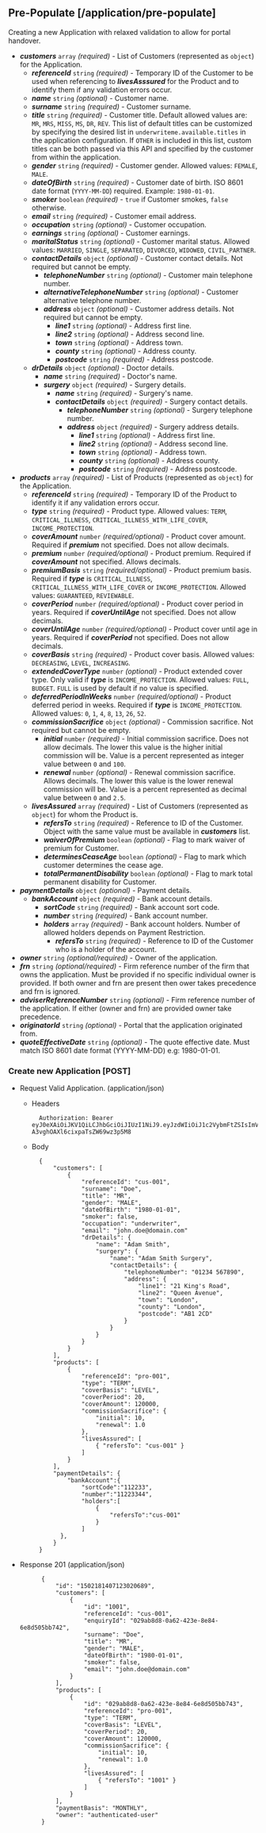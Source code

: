 ## Pre-Populate [/application/pre-populate]
Creating a new Application with relaxed validation to allow for portal handover.

- ***customers*** `array` *(required)* - List of Customers (represented as `object`) for the Application.
    - ***referenceId*** `string` *(required)* - Temporary ID of the Customer to be used when referencing to ***livesAsssured*** for the Product and to identify them if any validation errors occur.
    - ***name*** `string` *(optional)* - Customer name.
    - ***surname*** `string` *(required)* - Customer surname.
    - ***title*** `string` *(required)* - Customer title. Default allowed values are: `MR`, `MRS`, `MISS`, `MS`, `DR`, `REV`.  This list of default titles can be customized by specifying the desired list in `underwriteme.available.titles` in the application configuration.  If `OTHER` is included in this list, custom titles can be both passed via this API and specified by the customer from within the application.
    - ***gender*** `string` *(required)* - Customer gender. Allowed values: `FEMALE`, `MALE`.
    - ***dateOfBirth*** `string` *(required)* - Customer date of birth. ISO 8601 date format (`YYYY-MM-DD`) required. Example: `1980-01-01`.
    - ***smoker*** `boolean` *(required)* - `true` if Customer smokes, `false` otherwise.
    - ***email*** `string` *(required)* - Customer email address.
    - ***occupation*** `string` *(optional)* - Customer occupation.
    - ***earnings*** `string` *(optional)* - Customer earnings.
    - ***maritalStatus*** `string` *(optional)* - Customer marital status. Allowed values: `MARRIED`, `SINGLE`, `SEPARATED`, `DIVORCED`, `WIDOWED`, `CIVIL_PARTNER`.
    - ***contactDetails*** `object` *(optional)* - Customer contact details. Not required but cannot be empty.
        - ***telephoneNumber*** `string` *(optional)* - Customer main telephone number.
        - ***alternativeTelephoneNumber*** `string` *(optional)* - Customer alternative telephone number.
        - ***address*** `object` *(optional)* - Customer address details. Not required but cannot be empty.
            - ***line1*** `string` *(optional)* - Address first line.
            - ***line2*** `string` *(optional)* - Address second line.
            - ***town*** `string` *(optional)* - Address town.
            - ***county*** `string` *(optional)* - Address county.
            - ***postcode*** `string` *(required)* - Address postcode.
    - ***drDetails*** `object` *(optional)* - Doctor details.
        - ***name*** `string` *(required)* - Doctor's name.
        - ***surgery*** `object` *(required)* - Surgery details.
            - ***name*** `string` *(required)* - Surgery's name.
            - ***contactDetails*** `object` *(required)* - Surgery contact details.
                - ***telephoneNumber*** `string` *(optional)* - Surgery telephone number.
                - ***address*** `object` *(required)* - Surgery address details.
                    - ***line1*** `string` *(optional)* - Address first line.
                    - ***line2*** `string` *(optional)* - Address second line.
                    - ***town*** `string` *(optional)* - Address town.
                    - ***county*** `string` *(optional)* - Address county.
                    - ***postcode*** `string` *(required)* - Address postcode.
- ***products*** `array` *(required)* - List of Products (represented as `object`) for the Application.
    - ***referenceId*** `string` *(required)* - Temporary ID of the Product to identify it if any validation errors occur.
    - ***type*** `string` *(required)* - Product type. Allowed values: `TERM`, `CRITICAL_ILLNESS`, `CRITICAL_ILLNESS_WITH_LIFE_COVER`, `INCOME_PROTECTION`.
    - ***coverAmount*** `number` *(required/optional)* - Product cover amount. Required if ***premium*** not specified. Does not allow decimals.
    - ***premium*** `number` *(required/optional)* - Product premium. Required if ***coverAmount*** not specified. Allows decimals.
    - ***premiumBasis*** `string` *(required/optional)* - Product premium basis. Required if ***type*** is `CRITICAL_ILLNESS`, `CRITICAL_ILLNESS_WITH_LIFE_COVER` or `INCOME_PROTECTION`. Allowed values: `GUARANTEED`, `REVIEWABLE`.
    - ***coverPeriod*** `number` *(required/optional)* - Product cover period in years. Required if ***coverUntilAge*** not specified. Does not allow decimals.
    - ***coverUntilAge*** `number` *(required/optional)* - Product cover until age in years. Required if ***coverPeriod*** not specified.  Does not allow decimals.
    - ***coverBasis*** `string` *(required)* - Product cover basis. Allowed values: `DECREASING`, `LEVEL`, `INCREASING`.
    - ***extendedCoverType*** `number` *(optional)* - Product extended cover type. Only valid if ***type*** is `INCOME_PROTECTION`. Allowed values: `FULL`, `BUDGET`. `FULL` is used by default if no value is specified.
    - ***deferredPeriodInWeeks*** `number` *(required/optional)* - Product deferred period in weeks. Required if ***type*** is `INCOME_PROTECTION`. Allowed values: `0`, `1`, `4`, `8`, `13`, `26`, `52`.
    - ***commissionSacrifice*** `object` *(optional)* - Commission sacrifice. Not required but cannot be empty.
        - ***initial***  `number` *(required)* - Initial commission sacrifice. Does not allow decimals. The lower this value is the higher initial commission will be. Value is a percent represented as integer value between `0` and `100`.
        - ***renewal***  `number` *(optional)* - Renewal commission sacrifice. Allows decimals. The lower this value is the lower renewal commission will be. Value is a percent represented as decimal value between `0` and `2.5`.
    - ***livesAssured*** `array` *(required)* - List of Customers (represented as `object`) for whom the Product is.
        - ***refersTo*** `string` *(required)* - Reference to ID of the Customer. Object with the same value must be available in ***customers*** list.
        - ***waiverOfPremium*** `boolean` *(optional)* - Flag to mark waiver of premium for Customer.
        - ***determinesCeaseAge*** `boolean` *(optional)* - Flag to mark which customer determines the cease age.
        - ***totalPermanentDisability*** `boolean` *(optional)* - Flag to mark total permanent disability for Customer.
- ***paymentDetails*** `object` *(optional)* - Payment details.
    - ***bankAccount*** `object` *(required)* - Bank account details.
        - ***sortCode*** `string` *(required)* - Bank account sort code.
        - ***number*** `string` *(required)* - Bank account number.
        - ***holders*** `array` *(required)* - Bank account holders. Number of allowed holders depends on Payment Restriction.
            - ***refersTo*** `string` *(required)* - Reference to ID of the Customer who is a holder of the account.
- ***owner*** `string` *(optional/required)* - Owner of the application.
- ***frn*** `string` *(optional/required)* - Firm reference number of the firm that owns the application. Must be provided if no specific individual owner is provided. If both owner and frn are present then ower takes precedence and frn is ignored.
- ***adviserReferenceNumber*** `string` *(optional)* - Firm reference number of the application. If either (owner and frn) are provided owner take precedence.
- ***originatorId*** `string` *(optional)* - Portal that the application originated from.
- ***quoteEffectiveDate*** `string` *(optional)* - The quote effective date. Must match ISO 8601 date format (YYYY-MM-DD) e.g: 1980-01-01.

### Create new Application [POST]

+ Request Valid Application. (application/json)

    + Headers

            Authorization: Bearer eyJ0eXAiOiJKV1QiLCJhbGciOiJIUzI1NiJ9.eyJzdWIiOiJ1c2VybmFtZSIsImV4cCI6MTQyMjU0MDAzMH0.oyMYL7t57jhBvw-A3vghOAXl6cixpaTsZW69wz3p5M8

    + Body

            {
                "customers": [
                    {
                        "referenceId": "cus-001",
                        "surname": "Doe",
                        "title": "MR",
                        "gender": "MALE",
                        "dateOfBirth": "1980-01-01",
                        "smoker": false,
                        "occupation": "underwriter",
                        "email": "john.doe@domain.com"
                        "drDetails": {
                            "name": "Adam Smith",
                            "surgery": {
                                "name": "Adam Smith Surgery",
                                "contactDetails": {
                                    "telephoneNumber": "01234 567890",
                                    "address": {
                                        "line1": "21 King's Road",
                                        "line2": "Queen Avenue",
                                        "town": "London",
                                        "county": "London",
                                        "postcode": "AB1 2CD"
                                    }
                                }
                            }
                        }
                    }
                ],
                "products": [
                    {
                        "referenceId": "pro-001",
                        "type": "TERM",
                        "coverBasis": "LEVEL",
                        "coverPeriod": 20,
                        "coverAmount": 120000,
                        "commissionSacrifice": {
                            "initial": 10,
                            "renewal": 1.0
                        },
                        "livesAssured": [
                            { "refersTo": "cus-001" }
                        ]
                    }
                ],
                "paymentDetails": {
                    "bankAccount":{
                        "sortCode":"112233",
                        "number":"11223344",
                        "holders":[
                            {
                                "refersTo":"cus-001"
                            }
                        ]
                  },
                }
            }

+ Response 201 (application/json)

            {
                "id": "1502181407123020689",
                "customers": [
                    {
                        "id": "1001",
                        "referenceId": "cus-001",
                        "enquiryId": "029ab8d8-0a62-423e-8e84-6e8d505bb742",
                        "surname": "Doe",
                        "title": "MR",
                        "gender": "MALE",
                        "dateOfBirth": "1980-01-01",
                        "smoker": false,
                        "email": "john.doe@domain.com"
                    }
                ],
                "products": [
                    {
                        "id": "029ab8d8-0a62-423e-8e84-6e8d505bb743",
                        "referenceId": "pro-001",
                        "type": "TERM",
                        "coverBasis": "LEVEL",
                        "coverPeriod": 20,
                        "coverAmount": 120000,
                        "commissionSacrifice": {
                            "initial": 10,
                            "renewal": 1.0
                        },
                        "livesAssured": [
                            { "refersTo": "1001" }
                        ]
                    }
                ],
                "paymentBasis": "MONTHLY",
                "owner": "authenticated-user"
            }
